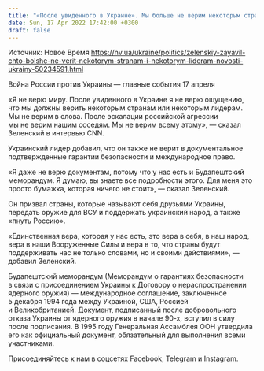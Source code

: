 ```yaml
---
title: "«После увиденного в Украине». Мы больше не верим некоторым странам и некоторым лидерам — Зеленский"
date: Sun, 17 Apr 2022 17:42:00 +0300
draft: false
---
```

Источник: Новое Время https://nv.ua/ukraine/politics/zelenskiy-zayavil-chto-bolshe-ne-verit-nekotorym-stranam-i-nekotorym-lideram-novosti-ukrainy-50234591.html


Война России против Украины — главные события 17 апреля

«Я не верю миру. После увиденного в Украине я не верю ощущению, что мы должны верить некоторым странам или некоторым лидерам. Мы не верим в слова. После эскалации российской агрессии мы не верим нашим соседям. Мы не верим всему этому», — сказал Зеленский в интервью СNN.

Украинский лидер добавил, что он также не верит в документальное подтвержденные гарантии безопасности и международное право.

«Я даже не верю документам, потому что у нас есть и Будапештский меморандум. Я думаю, вы знаете все подробности этого. Для меня это просто бумажка, которая ничего не стоит», — сказал Зеленский.

Он призвал страны, которые называют себя друзьями Украины, передать оружие для ВСУ и поддержать украинский народ, а также «пнуть Россию». 

 «Единственная вера, которая у нас есть, это вера в себя, в наш народ, вера в наши Вооруженные Силы и вера в то, что страны будут поддерживать нас не только словами, но и своими действиями», — добавил Зеленский. 

Будапештский меморандум (Меморандум о гарантиях безопасности в связи с присоединением Украины к Договору о нераспространении ядерного оружия) — международное соглашение, заключенное 5 декабря 1994 года между Украиной, США, Россией и Великобританией. Документ, подписанный после добровольного отказа Украины от ядерного оружия в начале 90-х, вступил в силу после подписания. В 1995 году Генеральная Ассамблея ООН утвердила его как официальный документ, обязательный для выполнения всеми участниками.

Присоединяйтесь к нам в соцсетях Facebook, Telegram и Instagram.
